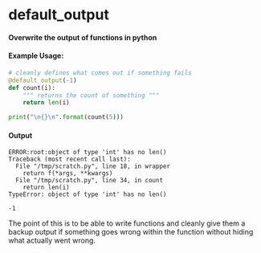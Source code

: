 # default_output
#### Overwrite the output of functions in python

#### Example Usage:

```python
# cleanly defines what comes out if something fails
@default_output(-1)
def count(i):
    """ returns the count of something """
    return len(i)

print("\n{}\n".format(count(5)))
```

#### Output

```
ERROR:root:object of type 'int' has no len()
Traceback (most recent call last):
  File "/tmp/scratch.py", line 18, in wrapper
    return f(*args, **kwargs)
  File "/tmp/scratch.py", line 34, in count
    return len(i)
TypeError: object of type 'int' has no len()

-1

```

The point of this is to be able to write functions and cleanly give them a backup output if something goes wrong within the function without hiding what actually went wrong.
